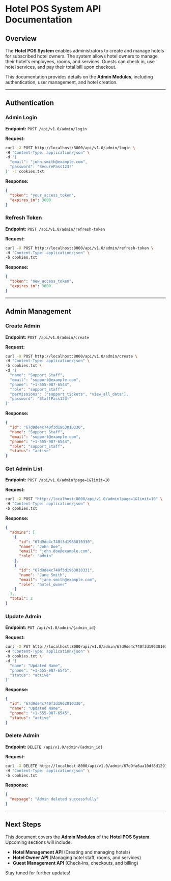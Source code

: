 # Hotel POS System API Documentation

## Overview
The **Hotel POS System** enables administrators to create and manage hotels for subscribed hotel owners. The system allows hotel owners to manage their hotel's employees, rooms, and services. Guests can check in, use hotel services, and pay their total bill upon checkout.

This documentation provides details on the **Admin Modules**, including authentication, user management, and hotel creation.

---
## Authentication

### Admin Login
**Endpoint:** `POST /api/v1.0/admin/login`

**Request:**
```bash
curl -X POST http://localhost:8000/api/v1.0/admin/login \  
-H "Content-Type: application/json" \  
-d '{
  "email": "john.smith@example.com",
  "password": "SecurePass123!"
}' -c cookies.txt
```

**Response:**
```json
{
  "token": "your_access_token",
  "expires_in": 3600
}
```

### Refresh Token
**Endpoint:** `POST /api/v1.0/admin/refresh-token`

**Request:**
```bash
curl -X POST http://localhost:8000/api/v1.0/admin/refresh-token \  
-H "Content-Type: application/json" \  
-b cookies.txt
```

**Response:**
```json
{
  "token": "new_access_token",
  "expires_in": 3600
}
```

---
## Admin Management

### Create Admin
**Endpoint:** `POST /api/v1.0/admin/create`

**Request:**
```bash
curl -X POST http://localhost:8000/api/v1.0/admin/create \  
-H "Content-Type: application/json" \  
-b cookies.txt \  
-d '{
  "name": "Support Staff",
  "email": "support@example.com",
  "phone": "+1-555-987-6544",
  "role": "support_staff",
  "permissions": ["support_tickets", "view_all_data"],
  "password": "StaffPass123!"
}'
```

**Response:**
```json
{
  "id": "67d9de4c740f3d1963010330",
  "name": "Support Staff",
  "email": "support@example.com",
  "phone": "+1-555-987-6544",
  "role": "support_staff",
  "status": "active"
}
```

### Get Admin List
**Endpoint:** `POST /api/v1.0/admin?page=1&limit=10`

**Request:**
```bash
curl -X POST "http://localhost:8000/api/v1.0/admin?page=1&limit=10" \  
-H "Content-Type: application/json" \  
-b cookies.txt
```

**Response:**
```json
{
  "admins": [
    {
      "id": "67d9de4c740f3d1963010330",
      "name": "John Doe",
      "email": "john.doe@example.com",
      "role": "admin"
    },
    {
      "id": "67d9de4c740f3d1963010331",
      "name": "Jane Smith",
      "email": "jane.smith@example.com",
      "role": "hotel_owner"
    }
  ],
  "total": 2
}
```

### Update Admin
**Endpoint:** `PUT /api/v1.0/admin/{admin_id}`

**Request:**
```bash
curl -X PUT http://localhost:8000/api/v1.0/admin/67d9de4c740f3d1963010330 \  
-H "Content-Type: application/json" \  
-b cookies.txt \  
-d '{
  "name": "Updated Name",
  "phone": "+1-555-987-6545",
  "status": "active"
}'
```

**Response:**
```json
{
  "id": "67d9de4c740f3d1963010330",
  "name": "Updated Name",
  "phone": "+1-555-987-6545",
  "status": "active"
}
```

### Delete Admin
**Endpoint:** `DELETE /api/v1.0/admin/{admin_id}`

**Request:**
```bash
curl -X DELETE http://localhost:8000/api/v1.0/admin/67d9fa6aa10df8d12913262d \  
-H "Content-Type: application/json" \  
-b cookies.txt
```

**Response:**
```json
{
  "message": "Admin deleted successfully"
}
```

---
## Next Steps
This document covers the **Admin Modules** of the **Hotel POS System**. Upcoming sections will include:
- **Hotel Management API** (Creating and managing hotels)
- **Hotel Owner API** (Managing hotel staff, rooms, and services)
- **Guest Management API** (Check-ins, checkouts, and billing)

Stay tuned for further updates!
